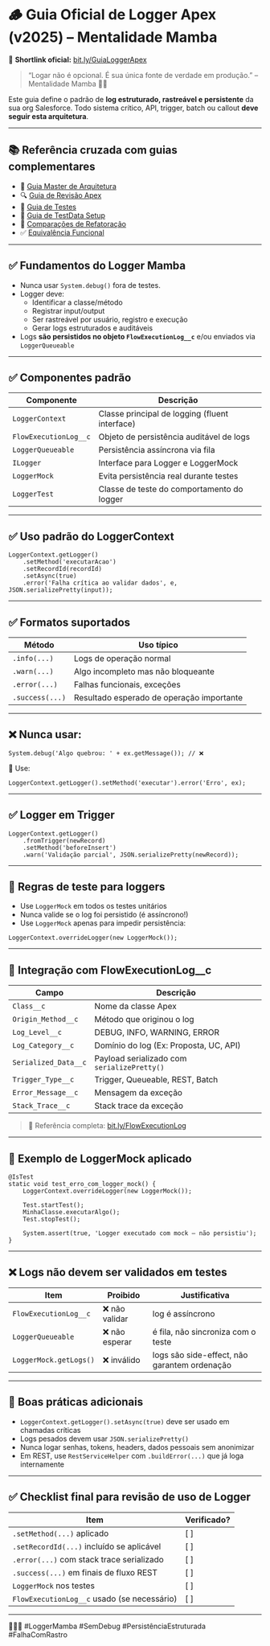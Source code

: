 # 🪵 Guia Oficial de Logger Apex (v2025) – Mentalidade Mamba

📎 **Shortlink oficial:** [bit.ly/GuiaLoggerApex](https://bit.ly/GuiaLoggerApex)

> “Logar não é opcional. É sua única fonte de verdade em produção.” – Mentalidade Mamba 🧠🔥

Este guia define o padrão de **log estruturado, rastreável e persistente** da sua org Salesforce.
Todo sistema crítico, API, trigger, batch ou callout **deve seguir esta arquitetura**.

---

## 📚 Referência cruzada com guias complementares

- 📘 [Guia Master de Arquitetura](https://bit.ly/GuiaApexMamba)
- 🔍 [Guia de Revisão Apex](https://bit.ly/GuiaApexRevisao)
- 🧪 [Guia de Testes](https://bit.ly/GuiaTestsApex)
- 🧱 [Guia de TestData Setup](https://bit.ly/TestDataSetup)
- 🔁 [Comparações de Refatoração](https://bit.ly/ComparacaoApex)
- ✅ [Equivalência Funcional](https://bit.ly/ConfirmacaoApex)

---

## ✅ Fundamentos do Logger Mamba

- Nunca usar `System.debug()` fora de testes.
- Logger deve:
  - Identificar a classe/método
  - Registrar input/output
  - Ser rastreável por usuário, registro e execução
  - Gerar logs estruturados e auditáveis
- Logs **são persistidos no objeto `FlowExecutionLog__c`** e/ou enviados via `LoggerQueueable`

---

## ✅ Componentes padrão

| Componente               | Descrição                                                                 |
|--------------------------|---------------------------------------------------------------------------|
| `LoggerContext`          | Classe principal de logging (fluent interface)                            |
| `FlowExecutionLog__c`    | Objeto de persistência auditável de logs                                  |
| `LoggerQueueable`        | Persistência assíncrona via fila                                           |
| `ILogger`                | Interface para Logger e LoggerMock                                        |
| `LoggerMock`             | Evita persistência real durante testes                                    |
| `LoggerTest`             | Classe de teste do comportamento do logger                                 |

---

## ✅ Uso padrão do LoggerContext

```apex
LoggerContext.getLogger()
    .setMethod('executarAcao')
    .setRecordId(recordId)
    .setAsync(true)
    .error('Falha crítica ao validar dados', e, JSON.serializePretty(input));
```

---

## ✅ Formatos suportados

| Método         | Uso típico                                     |
|----------------|-------------------------------------------------|
| `.info(...)`   | Logs de operação normal                         |
| `.warn(...)`   | Algo incompleto mas não bloqueante              |
| `.error(...)`  | Falhas funcionais, exceções                     |
| `.success(...)`| Resultado esperado de operação importante       |

---

## ❌ Nunca usar:

```apex
System.debug('Algo quebrou: ' + ex.getMessage()); // ❌
```

🔁 Use:
```apex
LoggerContext.getLogger().setMethod('executar').error('Erro', ex);
```

---

## ✅ Logger em Trigger

```apex
LoggerContext.getLogger()
    .fromTrigger(newRecord)
    .setMethod('beforeInsert')
    .warn('Validação parcial', JSON.serializePretty(newRecord));
```

---

## 🧪 Regras de teste para loggers

- Use `LoggerMock` em todos os testes unitários
- Nunca valide se o log foi persistido (é assíncrono!)
- Use `LoggerMock` apenas para impedir persistência:
```apex
LoggerContext.overrideLogger(new LoggerMock());
```

---

## 🧩 Integração com FlowExecutionLog__c

| Campo                  | Descrição                                     |
|------------------------|-----------------------------------------------|
| `Class__c`             | Nome da classe Apex                          |
| `Origin_Method__c`     | Método que originou o log                    |
| `Log_Level__c`         | DEBUG, INFO, WARNING, ERROR                 |
| `Log_Category__c`      | Domínio do log (Ex: Proposta, UC, API)      |
| `Serialized_Data__c`   | Payload serializado com `serializePretty()` |
| `Trigger_Type__c`      | Trigger, Queueable, REST, Batch             |
| `Error_Message__c`     | Mensagem da exceção                         |
| `Stack_Trace__c`       | Stack trace da exceção                      |

> 🔁 Referência completa: [bit.ly/FlowExecutionLog](https://bit.ly/FlowExecutionLog)

---

## 🧪 Exemplo de LoggerMock aplicado

```apex
@IsTest
static void test_erro_com_logger_mock() {
    LoggerContext.overrideLogger(new LoggerMock());

    Test.startTest();
    MinhaClasse.executarAlgo();
    Test.stopTest();

    System.assert(true, 'Logger executado com mock – não persistiu');
}
```

---

## ❌ Logs não devem ser validados em testes

| Item                     | Proibido       | Justificativa                               |
|--------------------------|----------------|---------------------------------------------|
| `FlowExecutionLog__c`    | ❌ não validar  | log é assíncrono                            |
| `LoggerQueueable`        | ❌ não esperar  | é fila, não sincroniza com o teste          |
| `LoggerMock.getLogs()`   | ❌ inválido     | logs são side-effect, não garantem ordenação|

---

## 📌 Boas práticas adicionais

- `LoggerContext.getLogger().setAsync(true)` deve ser usado em chamadas críticas
- Logs pesados devem usar `JSON.serializePretty()`
- Nunca logar senhas, tokens, headers, dados pessoais sem anonimizar
- Em REST, use `RestServiceHelper` com `.buildError(...)` que já loga internamente

---

## ✅ Checklist final para revisão de uso de Logger

| Item                                             | Verificado? |
|--------------------------------------------------|-------------|
| `.setMethod(...)` aplicado                       | [ ]         |
| `.setRecordId(...)` incluído se aplicável        | [ ]         |
| `.error(...)` com stack trace serializado        | [ ]         |
| `.success(...)` em finais de fluxo REST          | [ ]         |
| `LoggerMock` nos testes                          | [ ]         |
| `FlowExecutionLog__c` usado (se necessário)      | [ ]         |

---

🧠🧱🧪 #LoggerMamba #SemDebug #PersistênciaEstruturada #FalhaComRastro

